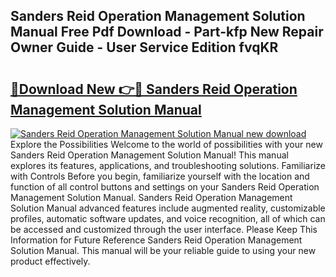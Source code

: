 ## Sanders Reid Operation Management Solution Manual Free Pdf Download - Part-kfp New Repair Owner Guide - User Service Edition fvqKR

# <h2><a href="http://bc60184.oget.top/?id=Sanders+Reid+Operation+Management+Solution+Manual">🔗Download New 👉🔴 Sanders Reid Operation Management Solution Manual</a></h2>

[![Sanders Reid Operation Management Solution Manual new download](https://i.imgur.com/5g1atiW.png)](http://bc60184.oget.top/?id=Sanders+Reid+Operation+Management+Solution+Manual)
Explore the Possibilities Welcome to the world of possibilities with your new Sanders Reid Operation Management Solution Manual! This manual explores its features, applications, and troubleshooting solutions. Familiarize with Controls Before you begin, familiarize yourself with the location and function of all control buttons and settings on your Sanders Reid Operation Management Solution Manual. Sanders Reid Operation Management Solution Manual advanced features include augmented reality, customizable profiles, automatic software updates, and voice recognition, all of which can be accessed and customized through the user interface. Please Keep This Information for Future Reference Sanders Reid Operation Management Solution Manual. This manual will be your reliable guide to using your new product effectively.
